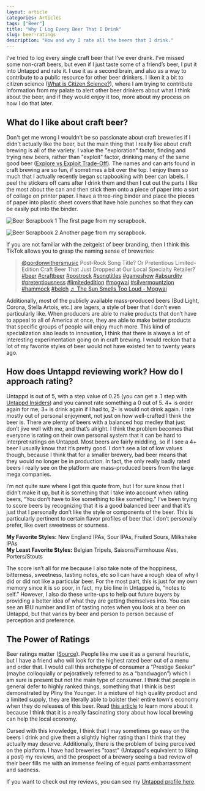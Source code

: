 ```yaml
---
layout: article
categories: Articles
tags: ["Beer"]
title: "Why I Log Every Beer That I Drink"
slug: beer-ratings
description: "How and why I rate all the beers that I drink."
---
```


I’ve tried to log every single craft beer that I’ve ever drank. I’ve missed some non-craft beers, but even if I just taste some of a friend’s beer, I put it into Untappd and rate it. I use it as a second brain, and also as a way to contribute to a public resource for other beer drinkers. I liken it a bit to citizen science ([What is Citizen Science?](https://education.nationalgeographic.org/resource/citizen-science)), where I am trying to contribute information from my palate to alert other beer drinkers about what I think about the beer, and if they would enjoy it too, more about my process on how I do that later.

## What do I like about craft beer?
Don't get me wrong I wouldn't be so passionate about craft breweries if I didn't actually like the beer, but the main thing that I really like about craft brewing is all of the variety. I value the "exploration" factor, finding and trying new beers, rather than "exploit" factor, drinking many of the same good beer ([Explore vs Exploit Trade-Off](https://conceptually.org/concepts/explore-or-exploit)). The names and can arts found in craft brewing are so fun, if sometimes a bit over the top. I enjoy them so much that I actually recently began scrapbooking with beer can labels. I peel the stickers off cans after I drink them and then I cut out the parts I like the most about the can and then stick them onto a piece of paper into a sort of collage on printer paper. I have a three-ring binder and place the pieces of paper into plastic sheet covers that have hole punches so that they can be easily put into the binder.

![Beer Scrapbook 1](https://res.cloudinary.com/dvqeiswvr/image/upload/v1687915553/beer-scrapbook-1.jpg)
The first page from my scrapbook.

![Beer Scrapbook 2](https://res.cloudinary.com/dvqeiswvr/image/upload/v1687915555/beer-scrapbook-2.jpg)
Another page from my scrapbook.

If you are not familiar with the zeitgeist of beer branding, then I think this TikTok allows you to grasp the naming sense of breweries:

<blockquote class="tiktok-embed" cite="https://www.tiktok.com/@gordonwithersmusic/video/7166064515472313642" data-video-id="7166064515472313642" style="max-width: 605px;min-width: 325px;" > <section> <a target="_blank" title="@gordonwithersmusic" href="https://www.tiktok.com/@gordonwithersmusic?refer=embed">@gordonwithersmusic</a> Post-Rock Song Title? Or Pretentious Limited-Edition Craft Beer That Just Dropped at Our Local Specialty Retailer? <a title="beer" target="_blank" href="https://www.tiktok.com/tag/beer?refer=embed">#beer</a> <a title="craftbeer" target="_blank" href="https://www.tiktok.com/tag/craftbeer?refer=embed">#craftbeer</a> <a title="postrock" target="_blank" href="https://www.tiktok.com/tag/postrock?refer=embed">#postrock</a> <a title="songtitles" target="_blank" href="https://www.tiktok.com/tag/songtitles?refer=embed">#songtitles</a> <a title="gameshow" target="_blank" href="https://www.tiktok.com/tag/gameshow?refer=embed">#gameshow</a> <a title="absurdity" target="_blank" href="https://www.tiktok.com/tag/absurdity?refer=embed">#absurdity</a> <a title="pretentiousness" target="_blank" href="https://www.tiktok.com/tag/pretentiousness?refer=embed">#pretentiousness</a> <a title="limitededition" target="_blank" href="https://www.tiktok.com/tag/limitededition?refer=embed">#limitededition</a> <a title="mogwai" target="_blank" href="https://www.tiktok.com/tag/mogwai?refer=embed">#mogwai</a> <a title="silvermountzion" target="_blank" href="https://www.tiktok.com/tag/silvermountzion?refer=embed">#silvermountzion</a> <a title="hammock" target="_blank" href="https://www.tiktok.com/tag/hammock?refer=embed">#hammock</a> <a title="belch" target="_blank" href="https://www.tiktok.com/tag/belch?refer=embed">#belch</a> <a target="_blank" title="♬ The Sun Smells Too Loud - Mogwai" href="https://www.tiktok.com/music/The-Sun-Smells-Too-Loud-6777759875255502850?refer=embed">♬ The Sun Smells Too Loud - Mogwai</a> </section> </blockquote> <script async src="https://www.tiktok.com/embed.js"></script>

Additionally, most of the publicly available mass-produced beers (Bud Light, Corona, Stella Artois, etc.) are lagers, a style of beer that I don’t even particularly like. When producers are able to make products that don’t have to appeal to all of America at once, they are able to make better products that specific groups of people will enjoy much more. This kind of specialization also leads to innovation, I think that there is always a lot of interesting experimentation going on in craft brewing. I would reckon that a lot of my favorite styles of beer would not have existed ten to twenty years ago.

## How does Untappd reviewing work? How do I approach rating?
Untappd is out of 5, with a step value of 0.25 (you can get a .1 step with [Untappd Insiders](https://insiders.untappd.com/)) and you cannot rate something a 0 out of 5. 4+ is order again for me, 3+ is drink again if I had to, 2- is would not drink again. I rate mostly out of personal enjoyment, not just on how well-crafted I think the beer is. There are plenty of beers with a balanced hop medley that just don’t jive well with me, and that’s alright. I think the problem becomes that everyone is rating on their own personal system that it can be hard to interpret ratings on Untappd. Most beers are fairly middling, so if I see a 4+ beer I usually know that it’s pretty good. I don’t see a lot of low values though, because I think that for a smaller brewery, bad beer means that they would no longer be in production. In fact, the only really badly rated beers I really see on the platform are mass-produced beers from the large mega companies.

I’m not quite sure where I got this quote from, but I for sure know that I didn’t make it up, but it is something that I take into account when rating beers, “You don’t have to like something to like something.” I’ve been trying to score beers by recognizing that it is a good balanced beer and that it’s just that I personally don’t like the style or components of the beer. This is particularly pertinent to certain flavor profiles of beer that I don’t personally prefer, like overt sweetness or sourness.  

**My Favorite Styles:** New England IPAs, Sour IPAs, Fruited Sours, Milkshake IPAs  
**My Least Favorite Styles:** Belgian Tripels, Saisons/Farmhouse Ales, Porters/Stouts

The score isn’t all for me because I also take note of the hoppiness, bitterness, sweetness, tasting notes, etc so I can have a rough idea of why I did or did not like a particular beer. For the most part, this is just for my own memory since it is so poor, in fact, my bio line in Untapped is, “notes to self.” However, I also do these write-ups to help out future buyers by providing a better idea of what they are getting themselves into. You can see an IBU number and list of tasting notes when you look at a beer on Untappd, but that varies by beer and person to person because of perception and preference.

## The Power of Ratings
Beer ratings matter ([Source](https://www.goodbeerhunting.com/sightlines/2021/2/23/how-untappd-ratings-became-craft-beers-most-fickle-prize)). People like me use it as a general heuristic, but I have a friend who will look for the highest rated beer out of a menu and order that. I would call this archetype of consumer a “Prestige Seeker” (maybe colloquially or pejoratively referred to as a “bandwagon”) which I am sure is present but not the main type of consumer. I think that people in general defer to highly ranked things, something that I think is best demonstrated by Pliny the Younger. In a mixture of high quality product and a limited supply, they are literally able to bolster their entire town's economy when they do releases of this beer. Read [this article](https://www.hopculture.com/russian-river-brewing-company-pliny-the-younger-rare-beer/) to learn more about it because I think that it is a really fascinating story about how local brewing can help the local economy.

Cursed with this knowledge, I think that I may sometimes go easy on the beers I drink and give them a slightly higher rating than I think that they actually may deserve. Additionally, there is the problem of being perceived on the platform. I have had breweries "toast" (Untappd's equivalent to liking a post) my reviews, and the prospect of a brewery seeing a bad review of their beer fills me with an immense feeling of equal parts embarrassment and sadness.

If you want to check out my reviews, you can see my <a href="https://untappd.com/user/reesd">Untappd profile here</a>.